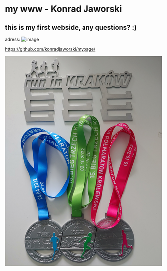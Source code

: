 ﻿# my www - Konrad Jaworski
 
 ## this is my first webside, any questions? :)
 adress:
 ![image](https://user-images.githubusercontent.com/120027291/207297236-502ed6ef-d52f-4233-81fa-2b4a3f35187f.png)

https://github.com/konradjaworski/mypage/

![image](https://github.com/konradjaworski/mypage/blob/main/foto2.jpg)

